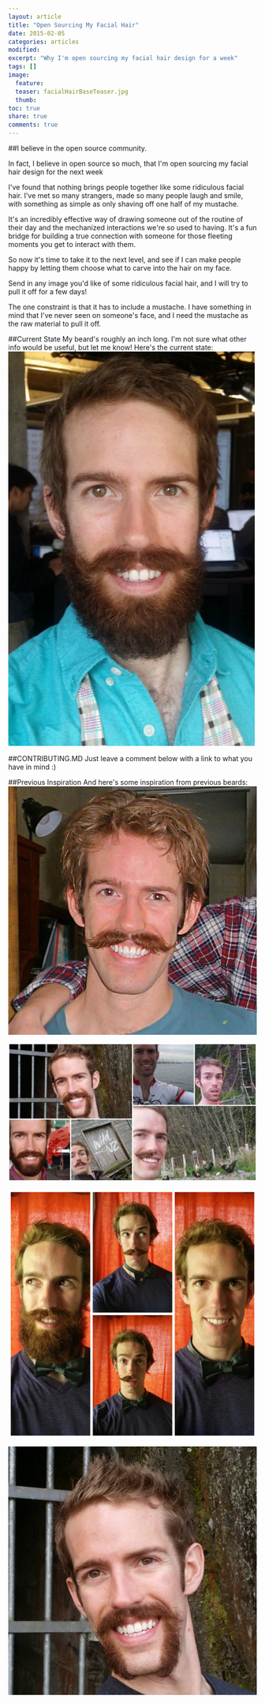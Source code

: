 ```yaml
---
layout: article
title: "Open Sourcing My Facial Hair"
date: 2015-02-05
categories: articles
modified:
excerpt: "Why I'm open sourcing my facial hair design for a week"
tags: []
image:
  feature: 
  teaser: facialHairBaseTeaser.jpg
  thumb:
toc: true
share: true
comments: true
---
```


##I believe in the open source community. 

In fact, I believe in open source so much, that I'm open sourcing my facial hair design for the next week 

I've found that nothing brings people together like some ridiculous facial hair. I've met so many strangers, made so many people laugh and smile, with something as simple as only shaving off one half of my mustache. 

It's an incredibly effective way of drawing someone out of the routine of their day and the mechanized interactions we're so used to having. It's a fun bridge for building a true connection with someone for those fleeting moments you get to interact with them. 

So now it's time to take it to the next level, and see if I can make people happy by letting them choose what to carve into the hair on my face. 

Send in any image you'd like of some ridiculous facial hair, and I will try to pull it off for a few days!

The one constraint is that it has to include a mustache. I have something in mind that I've never seen on someone's face, and I need the mustache as the raw material to pull it off. 

##Current State
My beard's roughly an inch long. I'm not sure what other info would be useful, but let me know!
Here's the current state: 
![Here's what I look like this morning](/../../images/facialHairBase.jpg)

##CONTRIBUTING.MD
Just leave a comment below with a link to what you have in mind :)

##Previous Inspiration
And here's some inspiration from previous beards: 
![Here's what I looked like on a previous Christmas morning](/../../images/christmasMorningMustache.jpg)

![Here's what I looked like on a recent trip](/../../images/BeardCollage1.jpg)

![I had some fun shaving off in stages on this previous iteration](/../../images/FullCircle1.jpg)

![The handlebar mustache was fun... until I ran into a biker gang.](/../../images/Handlebars1.jpg)

